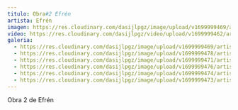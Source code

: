 ```yaml
---
titulo: Obra#2 Efrén
artista: Efrén
imagen: https://res.cloudinary.com/dasijlpgz/image/upload/v1699999469/artistas/Efr%C3%A9n/Obra2-Efr%C3%A9n/P1070851.jpg
video: https://res.cloudinary.com/dasijlpgz/video/upload/v1699999462/artistas/Efr%C3%A9n/Obra2-Efr%C3%A9n/Sin_t%C3%ADtulo_1.mp4
galeria:
  - https://res.cloudinary.com/dasijlpgz/image/upload/v1699999469/artistas/Efr%C3%A9n/Obra2-Efr%C3%A9n/P1070851.jpg
  - https://res.cloudinary.com/dasijlpgz/image/upload/v1699999478/artistas/Efr%C3%A9n/Obra2-Efr%C3%A9n/P1070865.jpg
  - https://res.cloudinary.com/dasijlpgz/image/upload/v1699999471/artistas/Efr%C3%A9n/Obra2-Efr%C3%A9n/P1070852.jpg
  - https://res.cloudinary.com/dasijlpgz/image/upload/v1699999476/artistas/Efr%C3%A9n/Obra2-Efr%C3%A9n/P1070863.jpg
  - https://res.cloudinary.com/dasijlpgz/image/upload/v1699999474/artistas/Efr%C3%A9n/Obra2-Efr%C3%A9n/P1070861.jpg
  - https://res.cloudinary.com/dasijlpgz/image/upload/v1699999473/artistas/Efr%C3%A9n/Obra2-Efr%C3%A9n/P1070859.jpg
---
```

O﻿bra 2 de Efrén